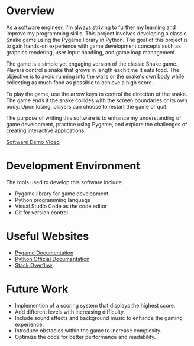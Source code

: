 # Overview

As a software engineer, I'm always striving to further my learning and improve my programming skills. This project involves developing a classic Snake game using the Pygame library in Python. The goal of this project is to gain hands-on experience with game development concepts such as graphics rendering, user input handling, and game loop management.

The game is a simple yet engaging version of the classic Snake game. Players control a snake that grows in length each time it eats food. The objective is to avoid running into the walls or the snake's own body while collecting as much food as possible to achieve a high score.

To play the game, use the arrow keys to control the direction of the snake. The game ends if the snake collides with the screen boundaries or its own body. Upon losing, players can choose to restart the game or quit.

The purpose of writing this software is to enhance my understanding of game development, practice using Pygame, and explore the challenges of creating interactive applications.

[Software Demo Video](https://youtu.be/OUFLYqfeNM4)

# Development Environment

The tools used to develop this software include:
- Pygame library for game development
- Python programming language
- Visual Studio Code as the code editor
- Git for version control

# Useful Websites

* [Pygame Documentation](https://www.pygame.org/docs/)
* [Python Official Documentation](https://docs.python.org/3/)
* [Stack Overflow](https://stackoverflow.com/)

# Future Work

* Implemention of a scoring system that displays the highest score.
* Add different levels with increasing difficulty.
* Include sound effects and background music to enhance the gaming experience.
* Introduce obstacles within the game to increase complexity.
* Optimize the code for better performance and readability. 